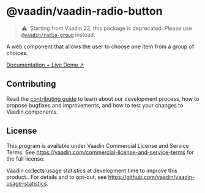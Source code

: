 # @vaadin/vaadin-radio-button

> ⚠️&nbsp; Starting from Vaadin 22, this package is deprecated.
> Please use [`@vaadin/radio-group`](https://www.npmjs.com/package/@vaadin/radio-group) instead.

A web component that allows the user to choose one item from a group of choices.

[Documentation + Live Demo ↗](https://vaadin.com/docs/latest/components/radio-button)

## Contributing

Read the [contributing guide](https://vaadin.com/docs/latest/contributing/overview) to learn about our development process, how to propose bugfixes and improvements, and how to test your changes to Vaadin components.

## License

This program is available under Vaadin Commercial License and Service Terms.
See https://vaadin.com/commercial-license-and-service-terms for the full
license.

Vaadin collects usage statistics at development time to improve this product..
For details and to opt-out, see https://github.com/vaadin/vaadin-usage-statistics.
